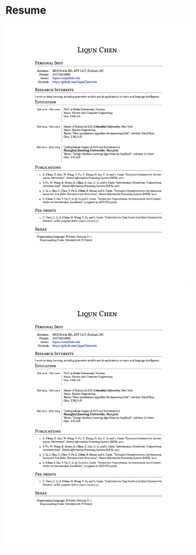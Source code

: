 # Resume
![alt text](https://raw.githubusercontent.com/LiqunChen0606/Resume/master/fig/cv1.png)
![alt text](https://raw.githubusercontent.com/LiqunChen0606/Resume/master/fig/cv2.png)